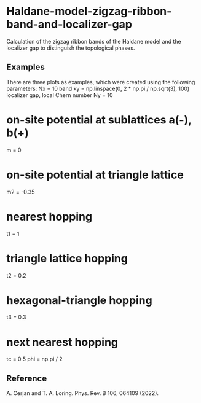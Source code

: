 # Haldane-model-zigzag-ribbon-band-and-localizer-gap
Calculation of the zigzag ribbon bands of the Haldane model and the localizer gap to distinguish the topological phases.

## Examples
There are three plots as examples, which were created using the following parameters:
Nx = 10
band
    ky = np.linspace(0, 2 * np.pi / np.sqrt(3), 100)
localizer gap, local Chern number
    Ny = 10

# on-site potential at sublattices a(-), b(+)
m = 0
# on-site potential at triangle lattice
m2 = -0.35
# nearest hopping
t1 = 1
# triangle lattice hopping
t2 = 0.2
# hexagonal-triangle hopping
t3 = 0.3
# next nearest hopping
tc = 0.5
phi = np.pi / 2


## Reference
A. Cerjan and T. A. Loring. Phys. Rev. B 106, 064109 (2022).
